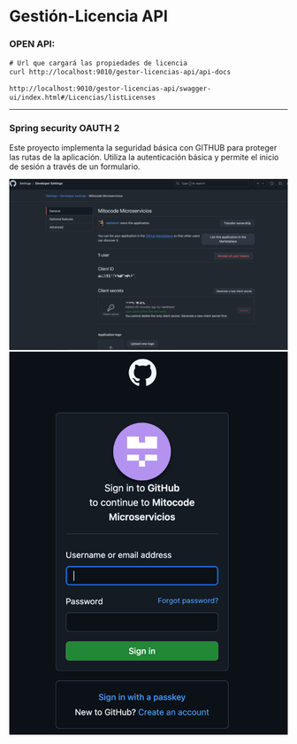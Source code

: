 # Gestión-Licencia API


### OPEN API:
```shell 
# Url que cargará las propiedades de licencia
curl http://localhost:9010/gestor-licencias-api/api-docs
```
```http request
http://localhost:9010/gestor-licencias-api/swagger-ui/index.html#/Licencias/listLicenses
```


----
### Spring security OAUTH 2
Este proyecto implementa la seguridad básica con GITHUB para proteger las rutas de la aplicación. Utiliza la autenticación básica y permite el inicio de sesión a través de un formulario. 

![img.png](src/main/resources/Imagenes/img.png)
![img.png](src/main/resources/Imagenes/aut.png)